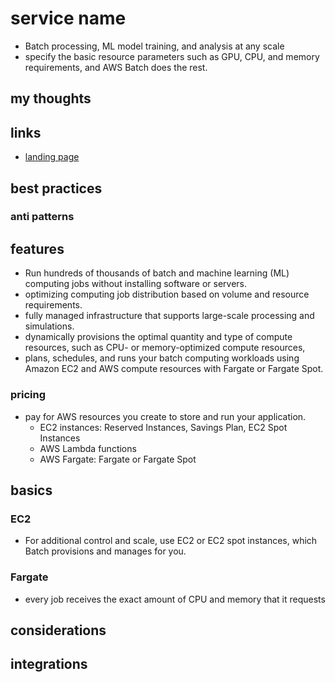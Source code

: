 # service name

- Batch processing, ML model training, and analysis at any scale
- specify the basic resource parameters such as GPU, CPU, and memory requirements, and AWS Batch does the rest.

## my thoughts

## links

- [landing page](https://aws.amazon.com/batch/?did=ap_card&trk=ap_card)

## best practices

### anti patterns

## features

- Run hundreds of thousands of batch and machine learning (ML) computing jobs without installing software or servers.
- optimizing computing job distribution based on volume and resource requirements.
- fully managed infrastructure that supports large-scale processing and simulations.
- dynamically provisions the optimal quantity and type of compute resources, such as CPU- or memory-optimized compute resources,
- plans, schedules, and runs your batch computing workloads using Amazon EC2 and AWS compute resources with Fargate or Fargate Spot.

### pricing

- pay for AWS resources you create to store and run your application.
  - EC2 instances: Reserved Instances, Savings Plan, EC2 Spot Instances
  - AWS Lambda functions
  - AWS Fargate: Fargate or Fargate Spot

## basics

### EC2

- For additional control and scale, use EC2 or EC2 spot instances, which Batch provisions and manages for you.

### Fargate

- every job receives the exact amount of CPU and memory that it requests

## considerations

## integrations
